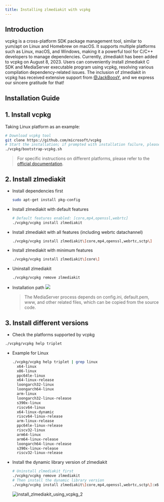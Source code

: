 ```yaml
---
title: Installing zlmediakit with vcpkg
---
```


## Introduction

vcpkg is a cross-platform SDK package management tool, similar to yum/apt on Linux and Homebrew on macOS. It supports multiple platforms such as Linux, macOS, and Windows, making it a powerful tool for C/C++ developers to manage dependencies.
Currently, zlmediakit has been added to vcpkg on August 8, 2023. Users can conveniently install zlmediakit C SDK and MediaServer executable program using vcpkg, resolving various compilation dependency-related issues. The inclusion of zlmediakit in vcpkg has received extensive support from [@JackBoosY](https://github.com/JackBoosY), and we express our sincere gratitude for that!

## Installation Guide

## 1. Install vcpkg

Taking Linux platform as an example:

```bash
# Download vcpkg tool
git clone https://github.com/microsoft/vcpkg
# Start the installation; if prompted with installation failure, please install the dependencies first
./vcpkg/bootstrap-vcpkg.sh
```

> For specific instructions on different platforms, please refer to the [official documentation](https://github.com/microsoft/vcpkg/blob/master/README.md).

## 2. Install zlmediakit

- Install dependencies first

  ```bash
  sudo apt-get install pkg-config
  ```

- Install zlmediakit with default features

  ```bash
  # Default features enabled: [core,mp4,openssl,webrtc]
  ./vcpkg/vcpkg install zlmediakit
  ```

- Install zlmediakit with all features (including webrtc datachannel)

  ```bash
  ./vcpkg/vcpkg install zlmediakit\[core,mp4,openssl,webrtc,sctp\]
  ```

- Install zlmediakit with minimum features

  ```bash
  ./vcpkg/vcpkg install zlmediakit\[core\]
  ```

- Uninstall zlmediakit

  ```bash
  ./vcpkg/vcpkg remove zlmediakit
  ```

- Installation path
  ![](/images/install_zlmediakit_using_vcpkg_1.png)
  > The MediaServer process depends on config.ini, default.pem, www, and other related files, which can be copied from the source code.

## 3. Install different versions

- Check the platforms supported by vcpkg

```bash
./vcpkg/vcpkg help triplet
```

- Example for Linux

  ```bash
  ./vcpkg/vcpkg help triplet | grep linux
    x64-linux
    x86-linux
    ppc64le-linux
    x64-linux-release
    loongarch32-linux
    loongarch64-linux
    arm-linux
    loongarch32-linux-release
    s390x-linux
    riscv64-linux
    x64-linux-dynamic
    riscv64-linux-release
    arm-linux-release
    ppc64le-linux-release
    riscv32-linux
    arm64-linux
    arm64-linux-release
    loongarch64-linux-release
    s390x-linux-release
    riscv32-linux-release
  ```

- Install the dynamic library version of zlmediakit

  ```bash
  # Uninstall zlmediakit first
  ./vcpkg/vcpkg remove zlmediakit
  # Then install the dynamic library version
  ./vcpkg/vcpkg install zlmediakit\[core,mp4,openssl,webrtc,sctp\]:x64-linux-dynamic
  ```

  ![install_zlmediakit_using_vcpkg_2](/images/install_zlmediakit_using_vcpkg_2.png)
